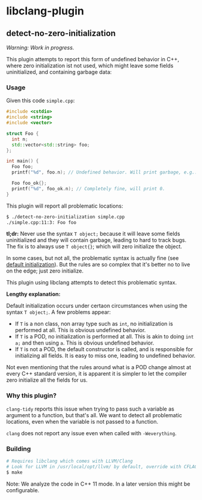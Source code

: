 # libclang-plugin

## detect-no-zero-initialization

*Warning: Work in progress.*

This plugin attempts to report this form of undefined behavior in C++, where zero initialization ist not used, which might leave some fields uninitialized, and containing garbage data:

### Usage

Given this code `simple.cpp`:

```cpp
#include <cstdio>
#include <string>
#include <vector>

struct Foo {
  int n;
  std::vector<std::string> foo;
};

int main() {
  Foo foo;
  printf("%d", foo.n); // Undefined behavior. Will print garbage, e.g.: `-1140067760`

  Foo foo_ok{};
  printf("%d", foo_ok.n); // Completely fine, will print 0.
}
```

This plugin will report all problematic locations:

```sh
$ ./detect-no-zero-initialization simple.cpp
./simple.cpp:11:3: Foo foo
```


**tl;dr:** Never use the syntax `T object;` because it will leave some fields uninitialized and they will contain garbage, leading to hard to track bugs. The fix is to always use `T object{}`; which will zero initialize the object.

In some cases, but not all, the problematic syntax is actually fine (see [default initialization](https://en.cppreference.com/w/cpp/language/default_initialization)). But the rules are so complex that it's better no to live on the edge; just zero initialize.

This plugin using libclang attempts to detect this problematic syntax. 

**Lengthy explanation:**

Default initialization occurs under certaon circumstances when using the syntax `T object;`. A few problems appear:
- If `T` is a non class, non array type such as `int`, no initialization is performed at all. This is obvious undefined behavior.
- If `T` is a POD, no initialization is performed at all. This is akin to doing `int a;` and then using `a`. This is obvious undefined behavior.
- If `T` is not a POD, the default constructor is called, and is responsible for initializing all fields. It is easy to miss one, leading to undefined behavior.

Not even mentioning that the rules around what is a POD change almost at every C++ standard version, it is apparent it is simpler to let the compiler zero initialize all the fields for us. 


### Why this plugin?

`clang-tidy` reports this issue when trying to pass such a variable as argument to a function, but that's all. We want to detect all problematic locations, even when the variable is not passed to a function.

`clang` does not report any issue even when called with `-Weverything`.

### Building

```sh
# Requires libclang which comes with LLVM/Clang
# Look for LLVM in /usr/local/opt/llvm/ by default, override with CFLAGS
$ make
```

Note: We analyze the code in C++ 11 mode. In a later version this might be configurable.
